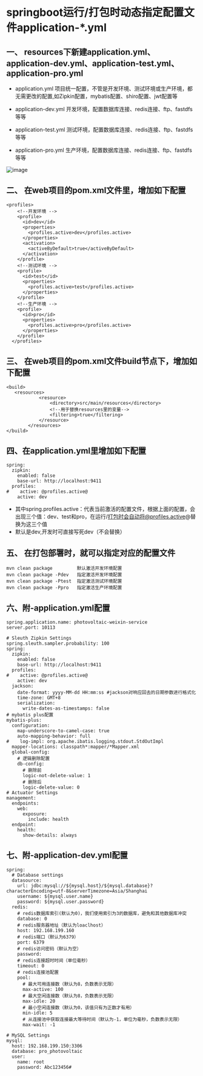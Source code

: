 # springboot运行/打包时动态指定配置文件application-*.yml

## 一、 resources下新建application.yml、application-dev.yml、application-test.yml、application-pro.yml

* application.yml 项目统一配置，不管是开发环境、测试环境或生产环境，都无需更改的配置,如Zipkin配置，mybatis配置、shiro配置、jwt配置等

* application-dev.yml 开发环境，配置数据库连接、redis连接、ftp、fastdfs等等

* application-test.yml 测试环境，配置数据库连接、redis连接、ftp、fastdfs等等

* application-pro.yml 生产环境，配置数据库连接、redis连接、ftp、fastdfs等等

![image](https://user-images.githubusercontent.com/64882640/124584317-ab8c1380-de86-11eb-9df4-d087264af4a9.png)

## 二、 在web项目的pom.xml文件里，增加如下配置

```
<profiles>
    <!--开发环境 -->
    <profile>
      <id>dev</id>
      <properties>
        <profiles.active>dev</profiles.active>
      </properties>
      <activation>
        <activeByDefault>true</activeByDefault>
      </activation>
    </profile>
    <!--测试环境 -->
    <profile>
      <id>test</id>
      <properties>
        <profiles.active>test</profiles.active>
      </properties>
    </profile>
    <!--生产环境 -->
    <profile>
      <id>pro</id>
      <properties>
        <profiles.active>pro</profiles.active>
      </properties>
    </profile>
  </profiles>
```

## 三、 在web项目的pom.xml文件build节点下，增加如下配置
```
<build>
   <resources>
            <resource>
                <directory>src/main/resources</directory>
                <!--用于替换resources里的变量-->
                <filtering>true</filtering>
            </resource>
        </resources>
</build>

```

## 四、在application.yml里增加如下配置
```
spring:
  zipkin:
    enabled: false
    base-url: http://localhost:9411
  profiles:
#    active: @profiles.active@
    active: dev
```

* 其中spring.profiles.active：代表当前激活的配置文件，根据上面的配置，会出现三个值：dev、test和pro，在运行/打包时会自动将@profiles.active@替换为这三个值
* 默认是dev,开发时可直接写死dev（不会替换）

## 五、 在打包部署时，就可以指定对应的配置文件
 ```
 mvn clean package         默认激活开发环境配置
mvn clean package -Pdev   指定激活开发环境配置
mvn clean package -Ptest  指定激活测试环境配置
mvn clean package -Ppro   指定激活生产环境配置
 ```

## 六、附-application.yml配置
```
spring.application.name: photovoltaic-weixin-service
server.port: 10113

# Sleuth Zipkin Settings
spring.sleuth.sampler.probability: 100
spring:
  zipkin:
    enabled: false
    base-url: http://localhost:9411
  profiles:
#    active: @profiles.active@
    active: dev
  jackson:
    date-format: yyyy-MM-dd HH:mm:ss #jackson对响应回去的日期参数进行格式化
    time-zone: GMT+8
    serialization:
      write-dates-as-timestamps: false
# mybatis plus配置
mybatis-plus:
  configuration:
    map-underscore-to-camel-case: true
    auto-mapping-behavior: full
#    log-impl: org.apache.ibatis.logging.stdout.StdOutImpl
  mapper-locations: classpath*:mapper/*Mapper.xml
  global-config:
    # 逻辑删除配置
    db-config:
      # 删除前
      logic-not-delete-value: 1
      # 删除后
      logic-delete-value: 0
# Actuator Settings
management:
  endpoints:
    web:
      exposure:
        include: health
  endpoint:
    health:
      show-details: always

```

## 七、附-application-dev.yml配置
```
spring:
  # Database settings
  datasource:
    url: jdbc:mysql://${mysql.host}/${mysql.database}?characterEncoding=utf-8&serverTimezone=Asia/Shanghai
    username: ${mysql.user.name}
    password: ${mysql.user.password}
  redis:
    # redis数据库索引(默认为0)，我们使用索引为3的数据库，避免和其他数据库冲突
    database: 0
    # redis服务器地址（默认为loaclhost）
    host: 192.168.199.160
    # redis端口（默认为6379）
    port: 6379
    # redis访问密码（默认为空）
    password:
    # redis连接超时时间（单位毫秒）
    timeout: 0
    # redis连接池配置
    pool:
      # 最大可用连接数（默认为8，负数表示无限）
      max-active: 100
      # 最大空闲连接数（默认为8，负数表示无限）
      max-idle: 20
      # 最小空闲连接数（默认为0，该值只有为正数才有用）
      min-idle: 5
      # 从连接池中获取连接最大等待时间（默认为-1，单位为毫秒，负数表示无限）
      max-wait: -1

# MySQL Settings
mysql:
  host: 192.168.199.150:3306
  database: pro_photovoltaic
  user:
    name: root
    password: Abc123456#


```

